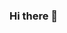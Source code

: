### Hi there 👋

<!--
**Donald-K-Lee/Donald-K-Lee** is a ✨ _special_ ✨ repository because its `README.md` (this file) appears on your GitHub profile.

Here are some ideas to get you started:

- 🔭 I'm a high school student and self taught coder!
- 🌱 I’m currently learning Python and playing around with HTML and CSS.
- 👯 I’m looking to collaborate on open source projects!
- 📫 Check out my links at https://donald-k-lee.github.io/Links.html

